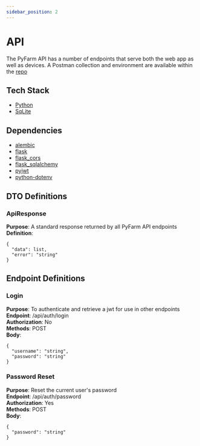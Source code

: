 ```yaml
---
sidebar_position: 2
---
```


# API

The PyFarm API has a number of endpoints that serve both the web app as
well as devices. A Postman collection and environment are available within the [repo](https://github.com/KTech-Industries/PyFarm)

## Tech Stack

- [Python](https://www.python.org/)
- [SqLite](https://www.sqlite.org/index.html)

## Dependencies

- [alembic](https://alembic.sqlalchemy.org/en/latest/)
- [flask](https://flask.palletsprojects.com/en/2.0.x/)
- [flask_cors](https://flask-cors.readthedocs.io/en/latest/)
- [flask_sqlalchemy](https://flask-sqlalchemy.palletsprojects.com/en/2.x/)
- [pyjwt](https://pyjwt.readthedocs.io/en/stable/)
- [python-dotenv](https://pypi.org/project/python-dotenv/)

## DTO Definitions

### ApiResponse

**Purpose**: A standard response returned by all PyFarm API endpoints  
**Definition**:

```
{
  "data": list,
  "error": "string"
}
```

## Endpoint Definitions

### Login

**Purpose**: To authenticate and retrieve a jwt for use in other endpoints  
**Endpoint**: /api/auth/login  
**Authorization**: No  
**Methods**: POST  
**Body**:

```
{
  "username": "string",
  "password": "string"
}
```

### Password Reset

**Purpose**: Reset the current user's password  
**Endpoint**: /api/auth/password  
**Authorization**: Yes  
**Methods**: POST  
**Body**:

```
{
  "password": "string"
}
```
